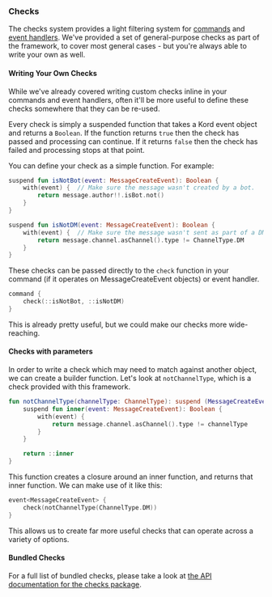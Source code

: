 ### Checks

The checks system provides a light filtering system for [commands](command) and [event handlers](event-handler).
We've provided a set of general-purpose checks as part of the framework, to cover most general cases - but you're
always able to write your own as well.

#### Writing Your Own Checks

While we've already covered writing custom checks inline in your commands and event handlers, often it'll be
more useful to define these checks somewhere that they can be re-used.

Every check is simply a suspended function that takes a Kord event object and returns a `Boolean`. If the function
returns `true` then the check has passed and processing can continue. If it returns `false` then the check has failed
and processing stops at that point.

You can define your check as a simple function. For example:

```kotlin
suspend fun isNotBot(event: MessageCreateEvent): Boolean {
    with(event) {  // Make sure the message wasn't created by a bot.
        return message.author!!.isBot.not()
    }
}
```

```kotlin
suspend fun isNotDM(event: MessageCreateEvent): Boolean {
    with(event) {  // Make sure the message wasn't sent as part of a DM.
        return message.channel.asChannel().type != ChannelType.DM
    }
}
```

These checks can be passed directly to the `check` function in your command 
(if it operates on MessageCreateEvent objects) or event handler.

```kotlin
command {
    check(::isNotBot, ::isNotDM)
}
```

This is already pretty useful, but we could make our checks more wide-reaching.

#### Checks with parameters

In order to write a check which may need to match against another object, we can create a builder function. Let's
look at `notChannelType`, which is a check provided with this framework.

```kotlin
fun notChannelType(channelType: ChannelType): suspend (MessageCreateEvent) -> Boolean {
    suspend fun inner(event: MessageCreateEvent): Boolean {
        with(event) {
            return message.channel.asChannel().type != channelType
        }
    }

    return ::inner
}
```

This function creates a closure around an inner function, and returns that inner function. We can make use of
it like this:

```kotlin
event<MessageCreateEvent> {
    check(notChannelType(ChannelType.DM))
}
```

This allows us to create far more useful checks that can operate across a variety of options.

#### Bundled Checks

For a full list of bundled checks, please take a look at 
[the API documentation for the checks package](/kotlindoc/kord-extensions/kord-extensions/com/kotlindiscord/kord/extensions/checks/).
